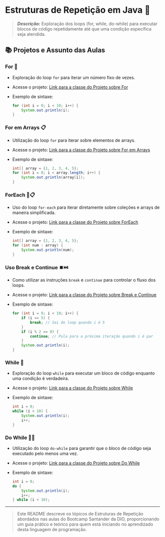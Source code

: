 # Estruturas de Repetição em Java 🔁

> ***Descrição:*** Exploração dos loops (for, while, do-while) para executar blocos de código repetidamente até que uma condição específica seja atendida.

## 📚 Projetos e Assunto das Aulas

### For 🔄
- Exploração do loop `for` para iterar um número fixo de vezes.
- Acesse o projeto: [Link para a classe do Projeto sobre For](TypesLoops/src/LoopFor.java)
- Exemplo de sintaxe:
  
  ```java
  for (int i = 0; i < 10; i++) {
      System.out.println(i);
  }
    ```
  
### For em Arrays 📋
- Utilização do loop `for` para iterar sobre elementos de arrays.
- Acesse o projeto: [Link para a classe do Projeto sobre For em Arrays](TypesLoops/src/LoopForArray.java)
- Exemplo de sintaxe:
  
  ```java
  int[] array = {1, 2, 3, 4, 5};
  for (int i = 0; i < array.length; i++) {
      System.out.println(array[i]);
  }
  ```

### ForEach 🔄📋
- Uso do loop `for-each` para iterar diretamente sobre coleções e arrays de maneira simplificada.
- Acesse o projeto: [Link para a classe do Projeto sobre ForEach](TypesLoops/src/LoopForEach.java)
- Exemplo de sintaxe:
  
  ```java
  int[] array = {1, 2, 3, 4, 5};
  for (int num : array) {
      System.out.println(num);
  }
  ```

### Uso Break e Continue ⏹️⏭️
- Como utilizar as instruções `break` e `continue` para controlar o fluxo dos loops.
- Acesse o projeto: [Link para a classe do Projeto sobre Break e Continue](TypesLoops/src/ExampleBreakContinue.java)
- Exemplo de sintaxe:
  
  ```java
  for (int i = 0; i < 10; i++) {
      if (i == 5) {
          break; // Sai do loop quando i é 5
      }
      if (i % 2 == 0) {
          continue; // Pula para a próxima iteração quando i é par
      }
      System.out.println(i);
  }
  ```

### While 🔁
- Exploração do loop `while` para executar um bloco de código enquanto uma condição é verdadeira.
- Acesse o projeto: [Link para a classe do Projeto sobre While](TypesLoops/src/LoopWhile.java)
- Exemplo de sintaxe:
  
  ```java
  int i = 0;
  while (i < 10) {
      System.out.println(i);
      i++;
  }
  ```

### Do While 🔁🔽
- Utilização do loop `do-while` para garantir que o bloco de código seja executado pelo menos uma vez.
- Acesse o projeto: [Link para a classe do Projeto sobre Do While](TypesLoops/src/LoopDoWhile.java)
- Exemplo de sintaxe:
  
  ```java
  int i = 0;
  do {
      System.out.println(i);
      i++;
  } while (i < 10);
  ```

---------------------------------
> Este README descreve os tópicos de Estruturas de Repetição abordados nas aulas do Bootcamp Santander da DIO, proporcionando um guia prático e teórico para quem está iniciando no aprendizado desta linguagem de programação.
